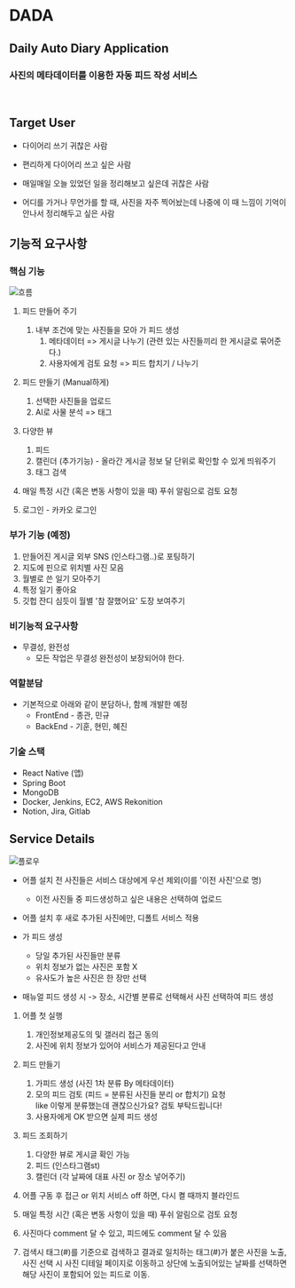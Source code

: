 # DADA
## Daily Auto Diary Application

### 사진의 메타데이터를 이용한 자동 피드 작성 서비스

​	

## Target User
- 다이어리 쓰기 귀찮은 사람

- 편리하게 다이어리 쓰고 싶은 사람

- 매일매일 오늘 있었던 일을 정리해보고 싶은데 귀찮은 사람

- 어디를 가거나 무언가를 할 때, 사진을 자주 찍어놨는데 나중에 이 때 느낌이 기억이 안나서 정리해두고 싶은 사람

  

##  기능적 요구사항
### 핵심 기능

![흐름](/uploads/b238fac2c5997e41daa4a67b30fc020c/흐름.JPG)

1. 피드 만들어 주기
    1. 내부 조건에 맞는 사진들을 모아 가 피드 생성
       1. 메타데이터 => 게시글 나누기 (관련 있는 사진들끼리 한 게시글로 묶어준다.)
       2. 사용자에게 검토 요청 => 피드 합치기 / 나누기

2. 피드 만들기 (Manual하게)
    1. 선택한 사진들을 업로드
    2. AI로 사물 분석 => 태그

3. 다양한 뷰
    1. 피드
    2. 캘린더 (추가기능) - 올라간 게시글 정보 달 단위로 확인할 수 있게 띄워주기
    3. 태그 검색

4. 매일 특정 시간 (혹은 변동 사항이 있을 때) 푸쉬 알림으로 검토 요청

5. 로그인 - 카카오 로그인

### 부가 기능 (예정)
1. 만들어진 게시글 외부 SNS (인스타그램..)로 포팅하기
2. 지도에 핀으로 위치별 사진 모음
3. 월별로 쓴 일기 모아주기
4. 특정 일기 좋아요
5. 깃헙 잔디 심듯이 월별 '참 잘했어요' 도장 보여주기

### 비기능적 요구사항
- 무결성, 완전성
  - 모든 작업은 무결성 완전성이 보장되어야 한다.

### 역할분담
- 기본적으로 아래와 같이 분담하나, 함께 개발한 예정
  - FrontEnd - 종관, 민규
  - BackEnd - 기훈, 현민, 혜진

### 기술 스택
- React Native (앱)
- Spring Boot 
- MongoDB
- Docker, Jenkins, EC2, AWS Rekonition
- Notion, Jira, Gitlab

## Service Details

![플로우](/uploads/80db7ef07e9310a86cf6ed2a9d923ed7/플로우.JPG)

- 어플 설치 전 사진들은 서비스 대상에게 우선 제외(이를 '이전 사진'으로 명)
  - 이전 사진들 중 피드생성하고 싶은 내용은 선택하여 업로드

- 어플 설치 후 새로 추가된 사진에만, 디폴트 서비스 적용

- 가 피드 생성
  - 당일 추가된 사진들만 분류
  - 위치 정보가 없는 사진은 포함 X
  - 유사도가 높은 사진은 한 장만 선택

- 매뉴얼 피드 생성 시 -> 장소, 시간별 분류로 선택해서 사진 선택하여 피드 생성

1. 어플 첫 실행
   1. 개인정보제공도의 및 갤러리 접근 동의
   2. 사진에 위치 정보가 있어야 서비스가 제공된다고 안내

2. 피드 만들기
    1. 가피드 생성 (사진 1차 분류 By 메타데이터)   
    2. 모의 피드 검토 (피드 = 분류된 사진들 분리 or 합치기) 요청  
       like 이렇게 분류했는데 괜찮으신가요? 검토 부탁드립니다!  
    3. 사용자에게 OK 받으면 실제 피드 생성  

3. 피드 조회하기
   1. 다양한 뷰로 게시글 확인 가능
    1. 피드 (인스타그램st)
    2. 캘린더 (각 날짜에 대표 사진 or 장소 넣어주기)

4. 어플 구동 후 접근 or 위치 서비스 off 하면, 다시 켤 때까지 블라인드

5. 매일 특정 시간 (혹은 변동 사항이 있을 때) 푸쉬 알림으로 검토 요청

6. 사진마다 comment 달 수 있고, 피드에도 comment 달 수 있음

7. 검색시 태그(#)를 기준으로 검색하고 결과로 일치하는 태그(#)가 붙은 사진을 노출,  
   사진 선택 시 사진 디테일 페이지로 이동하고 상단에 노출되어있는 날짜를 선택하면 해당 사진이 포함되어 있는 피드로 이동.